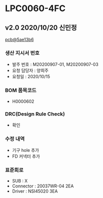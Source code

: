 # LPC0060-4FC

## v2.0 2020/10/20 신민정
[pcb@5ae13b6](https://github.com/enthusapp/pcb/commit/5ae13b6cbb43812758ed4fb6bb206a1b052bfe64)

### 생산 지시서 번호
* 발주 번호 : M20200907-01, M20200907-03
* 요청 담당자 : 양희주
* 요청일 : 2020/10/15

###  BOM 품목코드
* H0000602

### DRC(Design Rule Check)
* 확인

### 수정 내역
* 기구 hole 추가
* FD 커넥터 추가

### 표준회로
* SUB : X
* Connector : 20037WR-04 2EA
* Driver : NSI45020 3EA